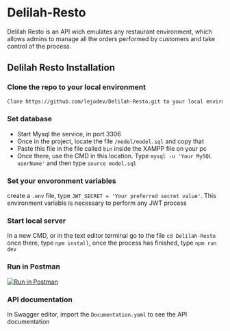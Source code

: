# Delilah-Resto
Delilah Resto is an API wich emulates any restaurant environment, which allows admins to manage all the orders performed by customers and take control of the process.

## Delilah Resto Installation
### Clone the repo to your local environment
```bash
Clone https://github.com/lejodev/Delilah-Resto.git to your local environment.
```

### Set database
* Start Mysql the service, in port 3306
* Once in the project, locate the file ```/model/model.sql``` and copy that
* Paste this file in the file called ```bin``` inside the XAMPP file on your pc
* Once there, use the CMD in this location. Type ```mysql -u 'Your MySQL userName'``` and then type ```source model.sql```

### Set your envoronment variables
create a ```.env``` file, type ```JWT_SECRET = 'Your preferred secret value'```. This environment variable is necessary to perform any JWT process

### Start local server
In a new CMD, or in the text editor terminal go to the file ```cd Delilah-Resto``` once there, type ```npm install```, once the process has finished, type ```npm run dev```

### Run in Postman
[![Run in Postman](https://run.pstmn.io/button.svg)](https://app.getpostman.com/run-collection/ec7aadb035961cb5a0f8)

### API documentation
In Swagger editor, import the ```Documentation.yaml``` to see the API documentation
